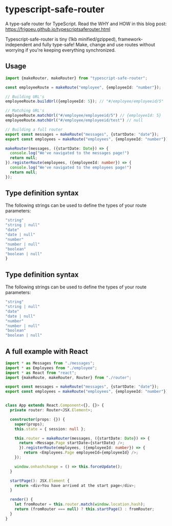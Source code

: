 # typescript-safe-router

A type-safe router for TypeScript. Read the WHY and HOW in this blog post:
https://frigoeu.github.io/typescriptsaferouter.html

Typescript-safe-router is tiny (1kb minified/gzipped), framework-independent and fully type-safe! Make, change and use routes without worrying if you're keeping everything synchronized.

## Usage

```typescript
import {makeRouter, makeRouter} from "typescript-safe-router";

const employeeRoute = makeRoute("employee", {employeeId: "number"});

// Building URL's
employeeRoute.buildUrl({employeeId: 5}); // "#/employee/employeeid/5"

// Matching URL's
employeeRoute.matchUrl("#/employee/employeeid/5") // {employeeId: 5}
employeeRoute.matchUrl("#/employee/employeeid/test") // null

// Building a full router
export const messages = makeRoute("messages", {startDate: "date"});
export const employees = makeRoute("employees", {employeeId: "number"});

makeRouter(messages, ({startDate: Date}) => {
  console.log("We've navigated to the messages page!")
  return null;
}).registerRoute(employees, ({employeeId: number}) => {
  console.log("We've navigated to the employees page!")
  return null;
});

```

## Type definition syntax

The following strings can be used to define the types of your route parameters:

```typescript
"string"
"string | null"
"date"
"date | null"
"number"
"number | null"
"boolean"
"boolean | null"
}
```

## Type definition syntax

The following strings can be used to define the types of your route parameters:

```typescript
"string"
"string | null"
"date"
"date | null"
"number"
"number | null"
"boolean"
"boolean | null"
```

## A full example with React

```typescript
import * as Messages from "./messages";
import * as Employees from "./employee";
import * as React from "react";
import {makeRoute, makeRouter, Router} from "./router";

export const messages = makeRoute("messages", {startDate: "date"});
export const employees = makeRoute("employees", {employeeId: "number"});


class App extends React.Component<{}, {}> {
  private router: Router<JSX.Element>;

  constructor(props: {}) {
    super(props);
    this.state = { session: null };

    this.router = makeRouter(messages, ({startDate: Date}) => {
      return <Message.Page startDate={startDate} />;
      }).registerRoute(employees, ({employeeId: number}) => {
        return <Employees.Page employeeId={employeeId} />;
    });    

    window.onhashchange = () => this.forceUpdate();
  }

  startPage(): JSX.Element {
    return <div>You have arrived at the start page</div>;
  }

  render() {
    let fromRouter = this.router.match(window.location.hash);
    return (fromRouter === null) ? this.startPage() : fromRouter;
  }
}
```
